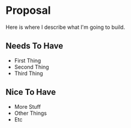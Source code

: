 # Proposal
Here is where I describe what I'm going to build.

## Needs To Have
- First Thing
- Second Thing
- Third Thing

## Nice To Have
- More Stuff
- Other Things
- Etc
